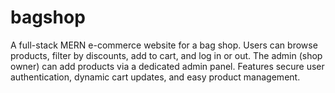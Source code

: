 # bagshop
A full-stack MERN e-commerce website for a bag shop. Users can browse products, filter by discounts, add to cart, and log in or out. The admin (shop owner) can add products via a dedicated admin panel. Features secure user authentication, dynamic cart updates, and easy product management.
